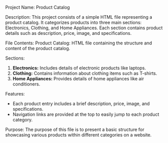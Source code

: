 Project Name: Product Catalog

Description:
This project consists of a simple HTML file representing a product catalog. It categorizes products into three main sections: Electronics, Clothing, and Home Appliances. Each section contains product details such as description, price, image, and specifications.

File Contents:
Product Catalog: HTML file containing the structure and content of the product catalog.

Sections:
1. **Electronics:** Includes details of electronic products like laptops.
2. **Clothing:** Contains information about clothing items such as T-shirts.
3. **Home Appliances:** Provides details of home appliances like air conditioners.

Features:
- Each product entry includes a brief description, price, image, and specifications.
- Navigation links are provided at the top to easily jump to each product category.

Purpose:
The purpose of this file is to present a basic structure for showcasing various products within different categories on a website.


